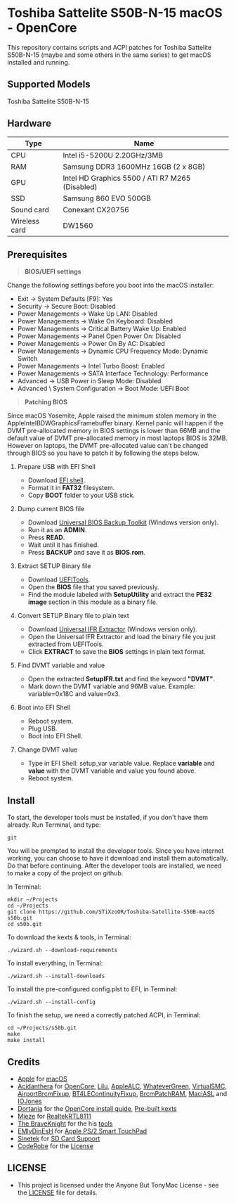 # Toshiba Sattelite S50B-N-15 macOS - OpenCore

This repository contains scripts and ACPI patches for Toshiba Sattelite S50B-N-15 (maybe and some others in the same series) to get macOS installed and running.

## Supported Models

Toshiba Sattelite S50B-N-15

## Hardware

| Type          | Name                                            |
| ------------- | ----------------------------------------------- |
| CPU           | Intel i5-5200U 2.20GHz/3MB                      |
| RAM           | Samsung DDR3 1600MHz 16GB (2 x 8GB)             |
| GPU           | Intel HD Graphics 5500 / ATI R7 M265 (Disabled) |
| SSD           | Samsung 860 EVO 500GB                           |
| Sound card    | Conexant CX20756                                |
| Wireless card | DW1560                                          |

## Prerequisites

> **BIOS/UEFI settings**

Change the following settings before you boot into the macOS installer:

- Exit → System Defaults [F9]: Yes
- Security → Secure Boot: Disabled
- Power Managements → Wake Up LAN: Disabled
- Power Managements → Wake On Keyboard: Disabled
- Power Managements → Critical Battery Wake Up: Enabled
- Power Managements → Panel Open Power On: Disabled
- Power Managements → Power On By AC: Disabled
- Power Managements → Dynamic CPU Frequency Mode: Dynamic Switch
- Power Managements → Intel Turbo Boost: Enabled
- Power Managements → SATA Interface Technology: Performance
- Advanced → USB Power in Sleep Mode: Disabled
- Advanced \ System Configuration → Boot Mode: UEFI Boot

> **Patching BIOS**

Since macOS Yosemite, Apple raised the minimum stolen memory in the AppleIntelBDWGraphicsFramebuffer binary. Kernel panic will happen if the DVMT pre-allocated memory in BIOS settings is lower than 66MB and the default value of DVMT pre-allocated memory in most laptops BIOS is 32MB. However on laptops, the DVMT pre-allocated value can't be changed through BIOS so you have to patch it by following the steps below.

1. Prepare USB with EFI Shell

   - Download [EFI shell](http://www.firewolf.science/wp-content/uploads/2015/04/EFI-shell.zip).
   - Format it in **FAT32** filesystem.
   - Copy **BOOT** folder to your USB stick.

2. Dump current BIOS file

   - Download [Universal BIOS Backup Toolkit](http://m.majorgeeks.com/files/details/universal_bios_backup_toolkit.html) (Windows version only).
   - Run it as an **ADMIN**.
   - Press **READ**.
   - Wait until it has finished.
   - Press **BACKUP** and save it as **BIOS.rom**.

3. Extract SETUP Binary file

   - Download [UEFITools](https://github.com/LongSoft/UEFITool/releases).
   - Open the **BIOS** file that you saved previously.
   - Find the module labeled with **SetupUtility** and extract the **PE32 image** section﻿ in this module as a binary file.

4. Convert SETUP Binary file to plain text

   - Download [Universal IFR Extractor](https://github.com/LongSoft/Universal-IFR-Extractor/releases) (Windows version only).
   - Open the Universal IFR Extractor and load the binary file you just extracted from UEFITools.
   - Click **EXTRACT** to save the **BIOS** settings in plain text format.

5. Find DVMT variable and value

   - Open the extracted **SetupIFR.txt** and find the keyword **"DVMT"**.
   - Mark down the DVMT variable and 96MB value. Example: variable=0x18C and value=0x3.

6. Boot into EFI Shell

   - Reboot system.
   - Plug USB.
   - Boot into EFI Shell.

7. Change DVMT value

   - Type in EFI Shell: setup_var variable value. Replace **variable** and **value** with the DVMT variable and value you found above.
   - Reboot system.

## Install

To start, the developer tools must be installed, if you don't have them already. Run Terminal, and type:

```(shell)
git
```

You will be prompted to install the developer tools. Since you have internet working, you can choose to have it download and install them automatically. Do that before continuing.
After the developer tools are installed, we need to make a copy of the project on github.

In Terminal:

```(shell)
mkdir ~/Projects
cd ~/Projects
git clone https://github.com/STiXzoOR/Toshiba-Satellite-S50B-macOS s50b.git
cd s50b.git
```

To download the kexts & tools, in Terminal:

```(shell)
./wizard.sh --download-requirements
```

To install everything, in Terminal:

```(shell)
./wizard.sh --install-downloads
```

To install the pre-configured config.plst to EFI, in Terminal:

```(shell)
./wizard.sh --install-config
```

To finish the setup, we need a correctly patched ACPI, in Terminal:

```(shell)
cd ~/Projects/s50b.git
make
make install
```

## Credits

- [Apple](https://apple.com) for [macOS](https://www.apple.com/macos/)
- [Acidanthera](https://github.com/acidanthera) for [OpenCore](https://github.com/acidanthera/OpenCorePkg), [Lilu](https://github.com/acidanthera/Lilu), [AppleALC](https://github.com/acidanthera/AppleALC), [WhateverGreen](https://github.com/acidanthera/WhateverGreen), [VirtualSMC](https://github.com/acidanthera/VirtualSMC), [AirportBrcmFixup](https://github.com/acidanthera/AirportBrcmFixup), [BT4LEContinuityFixup](https://github.com/acidanthera/BT4LEContinuityFixup), [BrcmPatchRAM](https://github.com/acidanthera/BrcmPatchRAM), [MaciASL](https://github.com/acidanthera/MaciASL) and [IOJones](https://github.com/acidanthera/IOJones)
- [Dortania](https://github.com/dortania) for the [OpenCore install guide](https://dortania.github.io/OpenCore-Install-Guide), [Pre-built kexts](https://dortania.github.io/builds)
- [Mieze](https://github.com/Mieze) for [RealtekRTL8111](https://github.com/Mieze/RTL8111_driver_for_OS_X)
- [The BraveKnight](https://github.com/the-braveknight) for the his [tools](https://github.com/the-braveknight/macos-tools)
- [EMlyDinEsH](https://osxlatitude.com/profile/7370-emlydinesh/) for [Apple PS/2 Smart TouchPad](https://osxlatitude.com/forums/topic/1948-elan-focaltech-and-synaptics-smart-touchpad-driver-mac-os-x/)
- [Sinetek](https://www.insanelymac.com/forum/profile/4920-sinetek/) for [SD Card Support](https://www.insanelymac.com/forum/topic/321080-sineteks-driver-for-realtek-rtsx-sdhc-card-readers/)
- [CodeRobe](https://github.com/coderobe/) for the [License](https://github.com/coderobe/AzulPatcher4600/blob/master/LICENSE.txt)

## LICENSE

- This project is licensed under the Anyone But TonyMac License - see the [LICENSE](https://github.com/STiXzoOR/Toshiba-Sattelite-S50B-N-15-macOS/blob/master/LICENSE) file for details.
